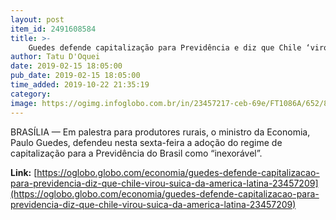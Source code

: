 ```yaml
---
layout: post
item_id: 2491608584
title: >-
    Guedes defende capitalização para Previdência e diz que Chile ‘virou a Suíça da América Latina’
author: Tatu D'Oquei
date: 2019-02-15 18:05:00
pub_date: 2019-02-15 18:05:00
time_added: 2019-10-22 21:35:19
category: 
image: https://ogimg.infoglobo.com.br/in/23457217-ceb-69e/FT1086A/652/81000687_BRASILBrasilia-DF07-02-2019O-ministro-da-Economia-Paulo-Guedes-se-reune-com-o.jpg
---
```


BRASÍLIA — Em palestra para produtores rurais, o ministro da Economia, Paulo Guedes, defendeu nesta sexta-feira a adoção do regime de capitalização para a Previdência do Brasil como “inexorável”.

**Link:** [https://oglobo.globo.com/economia/guedes-defende-capitalizacao-para-previdencia-diz-que-chile-virou-suica-da-america-latina-23457209](https://oglobo.globo.com/economia/guedes-defende-capitalizacao-para-previdencia-diz-que-chile-virou-suica-da-america-latina-23457209)


